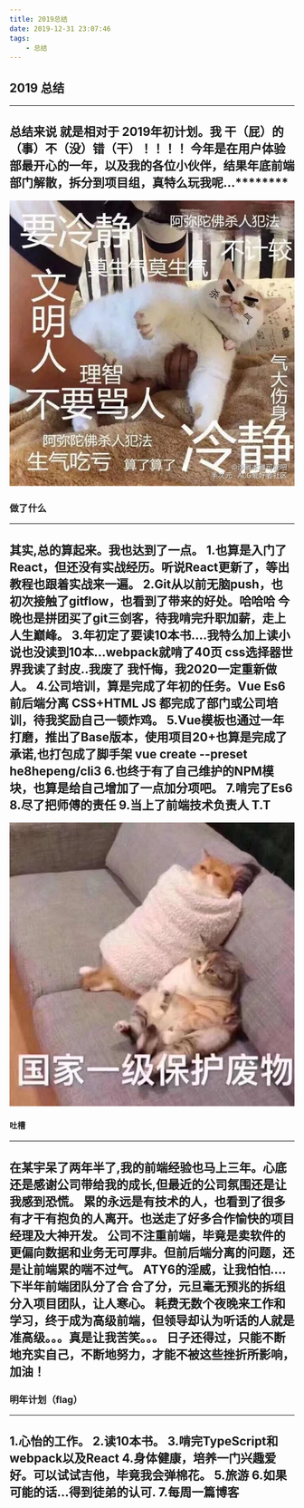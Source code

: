 ```yaml
---
title: 2019总结
date: 2019-12-31 23:07:46
tags:
    - 总结
---
```


## 2019 总结
---
总结来说 就是相对于 2019年初计划。我 干（屁）的（事）不（没）错（干）！！！！
今年是在用户体验部最开心的一年，以及我的各位小伙伴，结果年底前端部门解散，拆分到项目组，真特么玩我呢...********
---
![](2019总结/jd.jpg)
### 做了什么
---
其实,总的算起来。我也达到了一点。
1.也算是入门了React，但还没有实战经历。听说React更新了，等出教程也跟着实战来一遍。
2.Git从以前无脑push，也初次接触了gitflow，也看到了带来的好处。哈哈哈 今晚也是拼团买了git三剑客，待我啃完升职加薪，走上人生巅峰。
3.年初定了要读10本书....我特么加上读小说也没读到10本...webpack就啃了40页 css选择器世界我读了封皮..我废了 我忏悔，我2020一定重新做人。
4.公司培训，算是完成了年初的任务。Vue Es6 前后端分离 CSS+HTML JS 都完成了部门或公司培训，待我奖励自己一顿炸鸡。
5.Vue模板也通过一年打磨，推出了Base版本，使用项目20+也算是完成了承诺,也打包成了脚手架 vue create --preset he8hepeng/cli3 <app-name>
6.也终于有了自己维护的NPM模块，也算是给自己增加了一点加分项吧。
7.啃完了Es6
8.尽了把师傅的责任
9.当上了前端技术负责人 T.T
---
![](2019总结/feiwu.jpg)
#### 吐槽
---
在某宇呆了两年半了,我的前端经验也马上三年。心底还是感谢公司带给我的成长,但最近的公司氛围还是让我感到恐慌。
累的永远是有技术的人，也看到了很多有才干有抱负的人离开。也送走了好多合作愉快的项目经理及大神开发。
公司不注重前端，毕竟是卖软件的 更偏向数据和业务无可厚非。但前后端分离的问题，还是让前端累的喘不过气。
ATY6的淫威，让我怕怕....
下半年前端团队分了合 合了分，元旦毫无预兆的拆组分入项目团队，让人寒心。
耗费无数个夜晚来工作和学习，终于成为高级前端，但领导却认为听话的人就是准高级。。。真是让我苦笑。。。
日子还得过，只能不断地充实自己，不断地努力，才能不被这些挫折所影响，加油！
---
### 明年计划（flag）
---
1.心怡的工作。
2.读10本书。
3.啃完TypeScript和webpack以及React
4.身体健康，培养一门兴趣爱好。可以试试吉他，毕竟我会弹棉花。
5.旅游
6.如果可能的话...得到徒弟的认可.
7.每周一篇博客
---